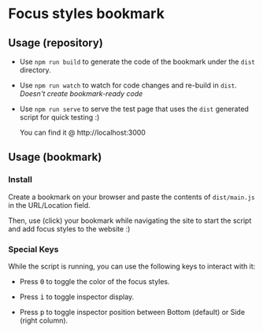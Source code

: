 # Focus styles bookmark

## Usage (repository)

+ Use `npm run build` to generate the code of the bookmark under the `dist` directory.

+ Use `npm run watch` to watch for code changes and re-build in `dist`. _Doesn't create bookmark-ready code_

+ Use `npm run serve` to serve the test page that uses the `dist` generated script for quick testing :)
  
  You can find it @ http://localhost:3000


## Usage (bookmark)

### Install

Create a bookmark on your browser and paste the contents of `dist/main.js` in the URL/Location field.

Then, use (click) your bookmark while navigating the site to start the script and add focus styles to the website :)

### Special Keys

While the script is running, you can use the following keys to interact with it:

+ Press <kbd>0</kbd> to toggle the color of the focus styles.

+ Press <kbd>i</kbd> to toggle inspector display.

+ Press <kbd>p</kbd> to toggle inspector position between Bottom (default) or Side (right column).